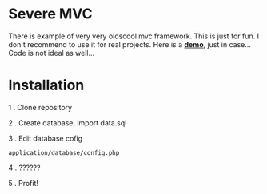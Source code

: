 # Severe MVC

There is example of very very oldscool mvc framework.
This is just for fun. I don't recommend to use it for real projects.
Here is a [**demo**][1], just in case...
Code is not ideal as well...


# Installation

1 . Clone repository

2 . Create database, import data.sql

3 . Edit database cofig

```
application/database/config.php
```


4 . ??????

5 . Profit!

[1]: http://demo.antonshell.me/credit_card_calculator/

